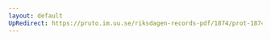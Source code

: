 ```yaml
---
layout: default
UpRedirect: https://pruto.im.uu.se/riksdagen-records-pdf/1874/prot-1874--fk--429/prot-1874--fk--429_026.pdf
---
```

